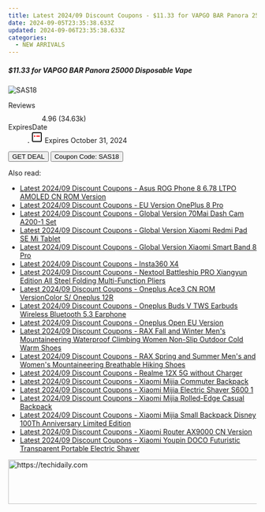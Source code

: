 ```yaml
---
title: Latest 2024/09 Discount Coupons - $11.33 for VAPGO BAR Panora 25000 Disposable Vape
date: 2024-09-05T23:35:38.633Z
updated: 2024-09-06T23:35:38.633Z
categories:
  - NEW ARRIVALS
---
```



<div class="max-w-4xl mx-auto grid grid-cols-1 lg:max-w-5xl lg:gap-x-20 lg:grid-cols-2">
  <div class="relative p-3 col-start-1 row-start-1 flex flex-col-reverse rounded-lg bg-gradient-to-t from-black/75 via-black/0 sm:bg-none sm:row-start-2 sm:p-0 lg:row-start-1">
    <h5 class="mt-1 text-lg font-semibold text-white sm:text-slate-900 md:text-2xl dark:sm:text-white">$11.33 for VAPGO BAR Panora 25000 Disposable Vape</h5>
  </div>
  
  <div class="col-start-1 col-end-3 row-start-1 grid gap-4 sm:mb-6 sm:grid-cols-4 lg:col-start-2 lg:row-span-6 lg:row-end-6 lg:mb-0 lg:gap-6">
      <img src="https://static.shareasale.com/image/59344/deal/vapgo-bar-disposable-vape-sour-apple-ice-vapgo-bar-panora-25000-disposable-vape-5-25000-puffs-34464779829359.jpg" onClick="javascript:window.open(decodeURIComponent('https%3A%2F%2Fwww.shareasale.com%2Fu.cfm%3Fd%3D1230724%26m%3D59344%26u%3D4338022'), '_blank');void(0);" alt="SAS18" class="h-60 w-full rounded-lg object-cover sm:col-span-2 sm:h-52 lg:col-span-full" loading="lazy" />
    
  </div>
  <dl class="row-start-2 mt-4 flex items-center text-xs font-medium sm:row-start-3 sm:mt-1 md:mt-2.5 lg:row-start-2">
    <dt class="sr-only">Reviews</dt>
    <dd class="flex items-center text-indigo-600 dark:text-indigo-400">
      <svg width="24" height="24" fill="none" aria-hidden="true" class="mr-1 stroke-current dark:stroke-indigo-500">
        <path d="m12 5 2 5h5l-4 4 2.103 5L12 16l-5.103 3L9 14l-4-4h5l2-5Z" stroke-width="2" stroke-linecap="round" stroke-linejoin="round" />
      </svg>
      <span>4.96 <span class="font-normal text-slate-400">(34.63k)</span></span>
    </dd>
    <dt class="sr-only">ExpiresDate</dt>
    <dd class="flex items-center">
      <svg width="2" height="2" aria-hidden="true" fill="currentColor" class="mx-3 text-slate-300">
        <circle cx="1" cy="1" r="1" />
      </svg>
      <svg width="24" height="24" viewBox="0 0 24 24" fill="none" stroke="currentColor" stroke-width="2">
        <rect x="3" y="3" width="18" height="18" rx="2" fill="#fff" />
        <path d="M6 10L18 10" stroke="red" stroke-width="2" fill="none" />
        <path d="M10 6L10 18" stroke="#fff" stroke-width="2" fill="none" />
      </svg>
      Expires October 31, 2024    </dd>
  </dl>
  <div class="col-start-1 row-start-3 mt-4 self-center sm:col-start-2 sm:row-span-2 sm:row-start-2 sm:mt-0 lg:col-start-1 lg:row-start-3 lg:row-end-4 lg:mt-6">
    <button type="button" onClick="javascript:window.open(decodeURIComponent('https%3A%2F%2Fwww.shareasale.com%2Fu.cfm%3Fd%3D1230724%26m%3D59344%26u%3D4338022'), '_blank');void(0);" class="rounded-lg bg-red-600 px-3 py-2 text-sm font-medium leading-6 text-white">GET DEAL</button>
    <button type="button" onClick="javascript:window.open(decodeURIComponent('https%3A%2F%2Fwww.shareasale.com%2Fu.cfm%3Fd%3D1230724%26m%3D59344%26u%3D4338022'), '_blank');void(0);" class="border-dashed border-2 border-indigo-600 bg-green-100 text-sm leading-6 font-medium py-2 px-3 rounded-lg">Coupon Code: SAS18</button>
  </div>
  <p class="col-start-1 mt-4 text-sm leading-6 sm:col-span-2 lg:col-span-1 lg:row-start-4 lg:mt-6 dark:text-slate-400">
     
  </p>
</div>
<span class="atpl-alsoreadstyle">Also read:</span>
<div><ul>
<li><a href="https://coupons.techidaily.com/coupon-1118023-share-97331-sale/"><u>Latest 2024/09 Discount Coupons - Asus ROG Phone 8 6.78 LTPO AMOLED CN ROM Version</u></a></li>
<li><a href="https://coupons.techidaily.com/coupon-1118024-share-97331-sale/"><u>Latest 2024/09 Discount Coupons - EU Version OnePlus 8 Pro</u></a></li>
<li><a href="https://coupons.techidaily.com/coupon-1118034-share-97331-sale/"><u>Latest 2024/09 Discount Coupons - Global Version 70Mai Dash Cam A200-1 Set</u></a></li>
<li><a href="https://coupons.techidaily.com/coupon-1118032-share-97331-sale/"><u>Latest 2024/09 Discount Coupons - Global Version Xiaomi Redmi Pad SE Mi Tablet</u></a></li>
<li><a href="https://coupons.techidaily.com/coupon-1118107-share-97331-sale/"><u>Latest 2024/09 Discount Coupons - Global Version Xiaomi Smart Band 8 Pro</u></a></li>
<li><a href="https://coupons.techidaily.com/coupon-1118108-share-97331-sale/"><u>Latest 2024/09 Discount Coupons - Insta360 X4</u></a></li>
<li><a href="https://coupons.techidaily.com/coupon-1118106-share-97331-sale/"><u>Latest 2024/09 Discount Coupons - Nextool Battleship PRO Xiangyun Edition All Steel Folding Multi-Function Pliers</u></a></li>
<li><a href="https://coupons.techidaily.com/coupon-1118033-share-97331-sale/"><u>Latest 2024/09 Discount Coupons - Oneplus Ace3 CN ROM VersionColor S/ Oneplus 12R</u></a></li>
<li><a href="https://coupons.techidaily.com/coupon-1118025-share-97331-sale/"><u>Latest 2024/09 Discount Coupons - Oneplus Buds V TWS Earbuds Wireless Bluetooth 5.3 Earphone</u></a></li>
<li><a href="https://coupons.techidaily.com/coupon-1118028-share-97331-sale/"><u>Latest 2024/09 Discount Coupons - Oneplus Open EU Version</u></a></li>
<li><a href="https://coupons.techidaily.com/coupon-1118038-share-97331-sale/"><u>Latest 2024/09 Discount Coupons - RAX Fall and Winter Men's Mountaineering Waterproof Climbing Women Non-Slip Outdoor Cold Warm Shoes</u></a></li>
<li><a href="https://coupons.techidaily.com/coupon-1118031-share-97331-sale/"><u>Latest 2024/09 Discount Coupons - RAX Spring and Summer Men's and Women's Mountaineering Breathable Hiking Shoes</u></a></li>
<li><a href="https://coupons.techidaily.com/coupon-1118027-share-97331-sale/"><u>Latest 2024/09 Discount Coupons - Realme 12X 5G without Charger</u></a></li>
<li><a href="https://coupons.techidaily.com/coupon-1118035-share-97331-sale/"><u>Latest 2024/09 Discount Coupons - Xiaomi Mijia Commuter Backpack</u></a></li>
<li><a href="https://coupons.techidaily.com/coupon-1118029-share-97331-sale/"><u>Latest 2024/09 Discount Coupons - Xiaomi Mijia Electric Shaver S600 1</u></a></li>
<li><a href="https://coupons.techidaily.com/coupon-1118036-share-97331-sale/"><u>Latest 2024/09 Discount Coupons - Xiaomi Mijia Rolled-Edge Casual Backpack</u></a></li>
<li><a href="https://coupons.techidaily.com/coupon-1118037-share-97331-sale/"><u>Latest 2024/09 Discount Coupons - Xiaomi Mijia Small Backpack Disney 100Th Anniversary Limited Edition</u></a></li>
<li><a href="https://coupons.techidaily.com/coupon-1118026-share-97331-sale/"><u>Latest 2024/09 Discount Coupons - Xiaomi Router AX9000 CN Version</u></a></li>
<li><a href="https://coupons.techidaily.com/coupon-1118030-share-97331-sale/"><u>Latest 2024/09 Discount Coupons - Xiaomi Youpin DOCO Futuristic Transparent Portable Electric Shaver</u></a></li>
</ul></div>

<ins class="adsbygoogle"
      style="display:block"
      data-ad-client="ca-pub-7571918770474297"
      data-ad-slot="8358498916"
      data-ad-format="auto"
      data-full-width-responsive="true"></ins>
<!-- affiliate ads begin -->
<a href="https://appsumo.8odi.net/c/5597632/2118319/7443" target="_top" id="2118319">
  <img src="//a.impactradius-go.com/display-ad/7443-2118319" border="0" alt="https://techidaily.com" width="728" height="90"/>
</a>
<img height="0" width="0" src="https://appsumo.8odi.net/i/5597632/2118319/7443" style="position:absolute;visibility:hidden;" border="0" />
<!-- affiliate ads end -->